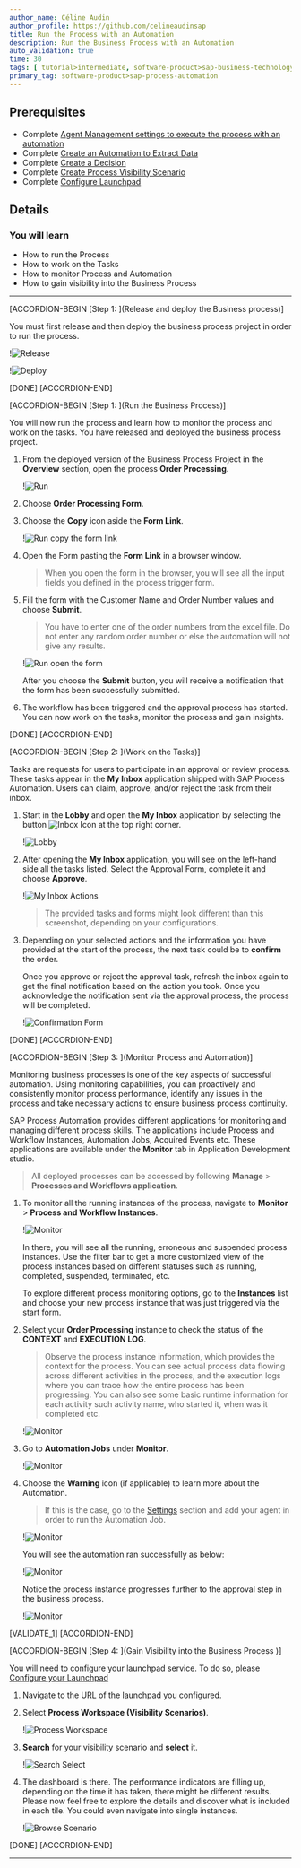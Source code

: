 ```yaml
---
author_name: Céline Audin
author_profile: https://github.com/celineaudinsap
title: Run the Process with an Automation
description: Run the Business Process with an Automation
auto_validation: true
time: 30
tags: [ tutorial>intermediate, software-product>sap-business-technology-platform, tutorial>free-tier]
primary_tag: software-product>sap-process-automation
---
```


## Prerequisites
 - Complete [Agent Management settings to execute the process with an automation](spa-run-agent-settings)
 - Complete [Create an Automation to Extract Data](spa-create-automation)
 - Complete [Create a Decision](spa-create-decision)
 - Complete [Create Process Visibility Scenario](spa-create-process-visibility)
 - Complete [Configure Launchpad](spa-configure-launchpad)

## Details
### You will learn
  - How to run the Process
  - How to work on the Tasks
  - How to monitor Process and Automation
  - How to gain visibility into the Business Process
---

[ACCORDION-BEGIN [Step 1: ](Release and deploy the Business process)]

You must first release and then deploy the business process project in order to run the process.

  !![Release](00_Release.png)

  !![Deploy](00_Deploy.png)

[DONE]
[ACCORDION-END]


[ACCORDION-BEGIN [Step 1: ](Run the Business Process)]

You will now run the process and learn how to monitor the process and work on the tasks. You have released and deployed the business process project.

1. From the deployed version of the Business Process Project in the **Overview** section, open the process **Order Processing**.

    !![Run](01_Open_Order_Processing.png)

2. Choose **Order Processing Form**.

3. Choose the **Copy** icon aside the **Form Link**.

    !![Run copy the form link](02_Process_Start.png)

4. Open the Form pasting the **Form Link** in a browser window.

    > When you open the form in the browser, you will see all the input fields you defined in the process trigger form.

5. Fill the form with the Customer Name and Order Number values and choose **Submit**.

    > You have to enter one of the order numbers from the excel file. Do not enter any random order number or else the automation will not give any results.

    !![Run open the form](Form_Inputs.png)

    After you choose the **Submit** button, you will receive a notification that the form has been successfully submitted.

6. The workflow has been triggered and the approval process has started. You can now work on the tasks, monitor the process and gain insights.

[DONE]
[ACCORDION-END]

[ACCORDION-BEGIN [Step 2: ](Work on the Tasks)]

Tasks are requests for users to participate in an approval or review process. These tasks appear in the **My Inbox** application shipped with SAP Process Automation. Users can claim, approve, and/or reject the task from their inbox.

1. Start in the **Lobby** and open the **My Inbox** application by selecting the button ![Inbox Icon](02_Inbox_Icon.png) at the top right corner.

    !![Lobby](01_Lobby.png)

2. After opening the **My Inbox** application, you will see on the left-hand side all the tasks listed. Select the Approval Form, complete it and choose **Approve**.

    !![My Inbox Actions](03_MyInbox_Actions.png)

    > The provided tasks and forms might look different than this screenshot, depending on your configurations.

3. Depending on your selected actions and the information you have provided at the start of the process, the next task could be to **confirm** the order.

    Once you approve or reject the approval task, refresh the inbox again to get the final notification based on the action you took. Once you acknowledge the notification sent via the approval process, the process will be completed.

    !![Confirmation Form](06_ConfirmationForm.png)

[DONE]
[ACCORDION-END]

[ACCORDION-BEGIN [Step 3: ](Monitor Process and Automation)]

Monitoring business processes is one of the key aspects of successful automation. Using monitoring capabilities, you can proactively and consistently monitor process performance, identify any issues in the process and take necessary actions to ensure business process continuity.

SAP Process Automation provides different applications for monitoring and managing different process skills. The applications include Process and Workflow Instances, Automation Jobs, Acquired Events etc. These applications are available under the **Monitor** tab in Application Development studio.

> All deployed processes can be accessed by following **Manage** > **Processes and Workflows application**.

1. To monitor all the running instances of the process, navigate to **Monitor** > **Process and Workflow Instances**.

    !![Monitor](01_Monitor.png)

    In there, you will see all the running, erroneous and suspended process instances. Use the filter bar to get a more customized view of the process instances based on different statuses such as running, completed, suspended, terminated, etc.

    To explore different process monitoring options, go to the **Instances** list and choose your new process instance that was just triggered via the start form.

2. Select your **Order Processing** instance to check the status of the **CONTEXT** and **EXECUTION LOG**.

    > Observe the process instance information, which provides the context for the process. You can see actual process data flowing across different activities in the process, and the execution logs where you can trace how the entire process has been progressing. You can also see some basic runtime information for each activity such activity name, who started it, when was it completed etc.

    !![Monitor](02_Process_and_Workflow.png)

3. Go to **Automation Jobs** under **Monitor**.

    !![Monitor](03_Automations_Jobs.png)

4. Choose the **Warning** icon (if applicable) to learn more about the Automation.

    > If this is the case, go to the [Settings](spa-run-agent-settings) section and add your agent in order to run the Automation Job.

    !![Monitor](03_Automations_Jobs_warning.png)

    You will see the automation ran successfully as below:

    !![Monitor](04_Monitor_Automation_successful.png)

    Notice the process instance progresses further to the approval step in the business process.

    !![Monitor](05_Monitor_Process_and_Workflow.png)

[VALIDATE_1]
[ACCORDION-END]

[ACCORDION-BEGIN [Step 4: ](Gain Visibility into the Business Process )]

You will need to configure your launchpad service. To do so, please [Configure your Launchpad](spa-configure-launchpad)

1. Navigate to the URL of the launchpad you configured.

2. Select **Process Workspace (Visibility Scenarios)**.

    !![Process Workspace](01_ProcessWorkspace.png)

3. **Search** for your visibility scenario and **select** it.

    !![Search Select](02_SearchSelect.png)

4. The dashboard is there. The performance indicators are filling up, depending on the time it has taken, there might be different results. Please now feel free to explore the details and discover what is included in each tile.
You could even navigate into single instances.

    !![Browse Scenario](03_BrowseScenario.png)

[DONE]
[ACCORDION-END]




---
